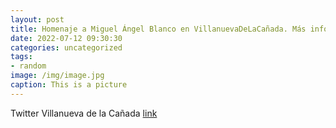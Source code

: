 ```yaml
---
layout: post
title: Homenaje a Miguel Ángel Blanco en VillanuevaDeLaCañada. Más información 👉httpst.coZ4GiHj2Un3 LaUnidadATiDebida 25Migue...
date: 2022-07-12 09:30:30
categories: uncategorized
tags:
- random
image: /img/image.jpg
caption: This is a picture
---
```

Twitter Villanueva de la Cañada [link](https://twitter.com/AytoVDLCanada/status/1546458226140581888)
